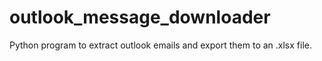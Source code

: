 # outlook_message_downloader
Python program to extract outlook emails and export them to an .xlsx file. 
